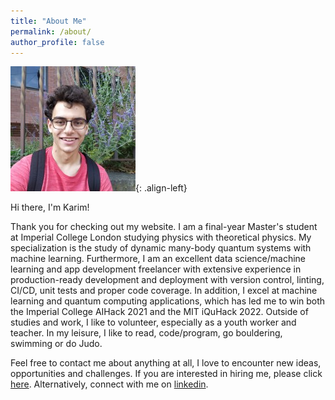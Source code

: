 ```yaml
---
title: "About Me"
permalink: /about/
author_profile: false
---
```


![profile-image](/assets/images/profile_about.jpeg){: .align-left}

Hi there, I'm Karim!


Thank you for checking out my website. I am a final-year Master's student at Imperial College London studying physics with theoretical physics.
My specialization is the study of dynamic many-body quantum systems with machine learning. Furthermore, I am an excellent data science/machine learning and app development freelancer with extensive experience in production-ready development and deployment with version control, linting, CI/CD, unit tests and proper code coverage. In addition, I excel at machine learning and quantum computing applications, which has led me to win both the Imperial College AIHack 2021 and the MIT iQuHack 2022. Outside of studies and work, I like to volunteer, especially as a youth worker and teacher. In my leisure, I like to read, code/program, go bouldering, swimming or do Judo.

Feel free to contact me about anything at all, I love to encounter new ideas, opportunities and challenges. If you are interested in hiring me, please click [here](https://karimaed.github.io/hire/). Alternatively, connect with me on [linkedin](https://www.linkedin.com/in/karimaed/).
